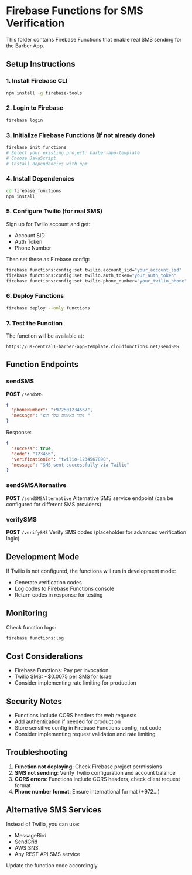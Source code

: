 # Firebase Functions for SMS Verification

This folder contains Firebase Functions that enable real SMS sending for the Barber App.

## Setup Instructions

### 1. Install Firebase CLI
```bash
npm install -g firebase-tools
```

### 2. Login to Firebase
```bash
firebase login
```

### 3. Initialize Firebase Functions (if not already done)
```bash
firebase init functions
# Select your existing project: barber-app-template
# Choose JavaScript
# Install dependencies with npm
```

### 4. Install Dependencies
```bash
cd firebase_functions
npm install
```

### 5. Configure Twilio (for real SMS)
Sign up for Twilio account and get:
- Account SID
- Auth Token  
- Phone Number

Then set these as Firebase config:
```bash
firebase functions:config:set twilio.account_sid="your_account_sid"
firebase functions:config:set twilio.auth_token="your_auth_token" 
firebase functions:config:set twilio.phone_number="your_twilio_phone"
```

### 6. Deploy Functions
```bash
firebase deploy --only functions
```

### 7. Test the Function
The function will be available at:
```
https://us-central1-barber-app-template.cloudfunctions.net/sendSMS
```

## Function Endpoints

### sendSMS
**POST** `/sendSMS`
```json
{
  "phoneNumber": "+972501234567",
  "message": "קוד האימות שלך הוא: "
}
```

Response:
```json
{
  "success": true,
  "code": "123456",
  "verificationId": "twilio-1234567890",
  "message": "SMS sent successfully via Twilio"
}
```

### sendSMSAlternative
**POST** `/sendSMSAlternative`
Alternative SMS service endpoint (can be configured for different SMS providers)

### verifySMS
**POST** `/verifySMS`
Verify SMS codes (placeholder for advanced verification logic)

## Development Mode

If Twilio is not configured, the functions will run in development mode:
- Generate verification codes
- Log codes to Firebase Functions console
- Return codes in response for testing

## Monitoring

Check function logs:
```bash
firebase functions:log
```

## Cost Considerations

- Firebase Functions: Pay per invocation
- Twilio SMS: ~$0.0075 per SMS for Israel
- Consider implementing rate limiting for production

## Security Notes

- Functions include CORS headers for web requests
- Add authentication if needed for production
- Store sensitive config in Firebase Functions config, not code
- Consider implementing request validation and rate limiting

## Troubleshooting

1. **Function not deploying**: Check Firebase project permissions
2. **SMS not sending**: Verify Twilio configuration and account balance
3. **CORS errors**: Functions include CORS headers, check client request format
4. **Phone number format**: Ensure international format (+972...)

## Alternative SMS Services

Instead of Twilio, you can use:
- MessageBird
- SendGrid
- AWS SNS
- Any REST API SMS service

Update the function code accordingly.